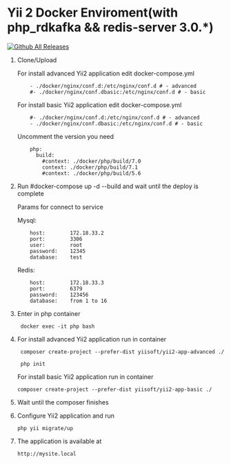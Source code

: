 Yii 2 Docker Enviroment(with php_rdkafka && redis-server 3.0.*)
===============================

[![Github All Releases](https://img.shields.io/github/downloads/Desure85/yii2-docker-enviroment/total.svg?style=plastic)]()

1. Clone/Upload

      For install advanced Yii2 application edit docker-compose.yml
           
           - ./docker/nginx/conf.d:/etc/nginx/conf.d # - advanced
           #- ./docker/nginx/conf.dbasic:/etc/nginx/conf.d # - basic
       
      For install basic Yii2 application edit docker-compose.yml
           
           #- ./docker/nginx/conf.d:/etc/nginx/conf.d # - advanced
           - ./docker/nginx/conf.dbasic:/etc/nginx/conf.d # - basic   
       
      Uncomment the version you need
           
           php:
             build:
               #context: ./docker/php/build/7.0
               context: ./docker/php/build/7.1
               #context: ./docker/php/build/5.6
       
2. Run #docker-compose up -d --build and wait until the deploy is complete
       
   Params for connect to service
       
   Mysql:
   
           host:        172.18.33.2
           port:        3306
           user:        root
           password:    12345
           database:    test
       
   Redis:
   
           host:        172.18.33.3
           port:        6379
           password:    123456
           database:    from 1 to 16

3. Enter in php container 
        
        docker exec -it php bash

4. For install advanced Yii2 application run in container 
    
        composer create-project --prefer-dist yiisoft/yii2-app-advanced ./
        
        php init
        
   For install basic Yii2 application run in container 
   
       composer create-project --prefer-dist yiisoft/yii2-app-basic ./

5. Wait until the composer finishes

6. Configure Yii2 application and run
      
       php yii migrate/up

7. The application is available at 

       http://mysite.local
